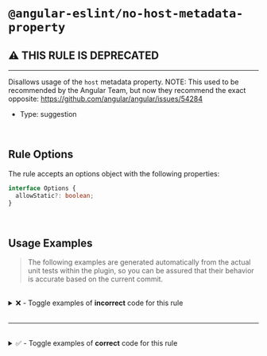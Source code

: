 <!--

  DO NOT EDIT.

  This markdown file was autogenerated using a mixture of the following files as the source of truth for its data:
  - ../../src/rules/no-host-metadata-property.ts
  - ../../tests/rules/no-host-metadata-property/cases.ts

  In order to update this file, it is therefore those files which need to be updated, as well as potentially the generator script:
  - ../../../../tools/scripts/generate-rule-docs.ts

-->

<br>

# `@angular-eslint/no-host-metadata-property`

## ⚠️ THIS RULE IS DEPRECATED

---

Disallows usage of the `host` metadata property. NOTE: This used to be recommended by the Angular Team, but now they recommend the exact opposite: https://github.com/angular/angular/issues/54284

- Type: suggestion

<br>

## Rule Options

The rule accepts an options object with the following properties:

```ts
interface Options {
  allowStatic?: boolean;
}

```

<br>

## Usage Examples

> The following examples are generated automatically from the actual unit tests within the plugin, so you can be assured that their behavior is accurate based on the current commit.

<br>

<details>
<summary>❌ - Toggle examples of <strong>incorrect</strong> code for this rule</summary>

<br>

#### Default Config

```json
{
  "rules": {
    "@angular-eslint/no-host-metadata-property": [
      "error"
    ]
  }
}
```

<br>

#### ❌ Invalid Code

```ts
@Component({
  host: {
  ~~~~~~~
    class: 'my-class',
    [type]: 'test',
    '(click)': 'bar()'
  },
  ~
  selector: 'app-test'
})
class Test {}
```

<br>

---

<br>

#### Default Config

```json
{
  "rules": {
    "@angular-eslint/no-host-metadata-property": [
      "error"
    ]
  }
}
```

<br>

#### ❌ Invalid Code

```ts
@Directive({
  host: {
  ~~~~~~~
    class: 'my-class',
    [type]: 'test',
    '(click)': 'bar()'
  },
  ~
  selector: 'app-test'
})
class Test {}
```

<br>

---

<br>

#### Custom Config

```json
{
  "rules": {
    "@angular-eslint/no-host-metadata-property": [
      "error",
      {
        "allowStatic": true
      }
    ]
  }
}
```

<br>

#### ❌ Invalid Code

```ts
const computed = '[class]';

@Directive({
  host: {
    [computed]: 'test',
    ~~~~~~~~~~~~~~~~~~
    static: true,
    'class': 'class1',
    '(click)': 'bar()',
    ~~~~~~~~~~~~~~~~~~
    '[attr.role]': role,
    ~~~~~~~~~~~~~~~~~~~
    '[@routerTransition]': 'test'
    ~~~~~~~~~~~~~~~~~~~~~~~~~~~~~
  },
  selector: 'app-test'
})
class Test {}
```

<br>

---

<br>

#### Custom Config

```json
{
  "rules": {
    "@angular-eslint/no-host-metadata-property": [
      "error",
      {
        "allowStatic": true
      }
    ]
  }
}
```

<br>

#### ❌ Invalid Code

```ts
@Component({
  host,
  ~~~~
  selector: 'app-test'
})
class Test {}
```

</details>

<br>

---

<br>

<details>
<summary>✅ - Toggle examples of <strong>correct</strong> code for this rule</summary>

<br>

#### Default Config

```json
{
  "rules": {
    "@angular-eslint/no-host-metadata-property": [
      "error"
    ]
  }
}
```

<br>

#### ✅ Valid Code

```ts
@Component({
  selector: 'app-test',
  template: 'Hello'
})
class Test {}
```

<br>

---

<br>

#### Default Config

```json
{
  "rules": {
    "@angular-eslint/no-host-metadata-property": [
      "error"
    ]
  }
}
```

<br>

#### ✅ Valid Code

```ts
@Directive({
  selector: 'app-test'
})
class Test {}
```

<br>

---

<br>

#### Custom Config

```json
{
  "rules": {
    "@angular-eslint/no-host-metadata-property": [
      "error",
      {
        "allowStatic": true
      }
    ]
  }
}
```

<br>

#### ✅ Valid Code

```ts
const shorthand = 'testing';

@Component({
  host: {
    shorthand,
    static: true,
    'class': 'class1',
    '[@routerTransition]': ''
  },
  selector: 'app-test'
})
class Test {}
```

</details>

<br>
